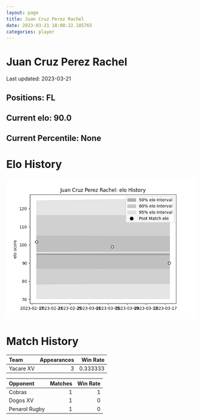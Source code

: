 ```yaml
---  
layout: page  
title: Juan Cruz Perez Rachel  
date: 2023-03-21 18:08:22.185765  
categories: player  
---
```

# Juan Cruz Perez Rachel


Last updated: 2023-03-21
## Positions: FL

## Current elo: 90.0

## Current Percentile: None

# Elo History


![elo history](history_JuanCruzPerezRachel.png)
# Match History


| Team      |   Appearances |   Win Rate |
|:----------|--------------:|-----------:|
| Yacare XV |             3 |   0.333333 |

| Opponent      |   Matches |   Win Rate |
|:--------------|----------:|-----------:|
| Cobras        |         1 |          1 |
| Dogos XV      |         1 |          0 |
| Penarol Rugby |         1 |          0 |